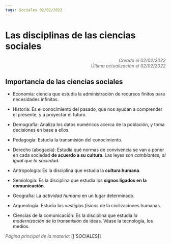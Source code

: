 ```yaml
---
tags: Sociales 02/02/2022
---
```


# Las disciplinas de las ciencias sociales
<div style="text-align: right; opacity: 0.7; font-style: italic;">Creado el 02/02/2022</div>
<div style="text-align: right; opacity: 0.7; font-style: italic;">Última actualización el 02/02/2022</div>

## Importancia de las ciencias sociales

- Economía: ciencia que estudia la administración de recursos finitos para necesidades infinitas.
- Historia: Es el conocimiento del pasado, que nos ayudan a comprender el presente, y a proyectar el futuro.
- Demografía: Analiza los datos numéricos acerca de la población, y toma decisiones en base a ellos.
- Pedagogía: Estudia la transmisión del conocimiento.
- Derecho (abogacía): Estudia qué normas de convivencia se van a poner en cada sociedad **de acuerdo a su cultura**. Las leyes son *cambiantes, al igual que la sociedad*.

- Antropología: Es la disciplina que estudia la **cultura humana**.
- Semiología: Es la disciplina que estudia los **signos ligados en la comunicación**.
- Geografía: La *actividad humana* en un lugar determinado.
- Arqueología: Estudia los *vestigios físicos* de la civilizaciones humanas.
- Ciencias de la comunicación: Es la disciplina que estudia *la modernización de la transmisión* de ideas. Véase la tecnología, los medios.


<span style="opacity: 0.7; font-style: italic;">Página principal de la materia:</span> [['SOCIALES]]